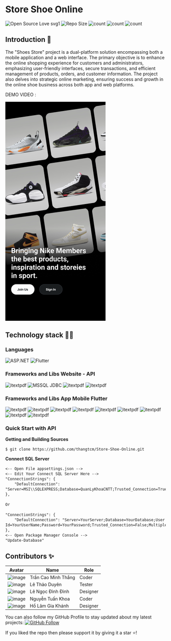 # Store Shoe Online

![Open Source Love svg1](https://badges.frapsoft.com/os/v1/open-source.svg?v=103)
![Repo Size](https://img.shields.io/github/repo-size/thangtcm/Store-Shoe-Online) 
![count](https://img.shields.io/github/languages/count/thangtcm/Store-Shoe-Online) 
![count](https://img.shields.io/github/forks/thangtcm/Store-Shoe-Online) 
![count](https://img.shields.io/github/watchers/thangtcm/Store-Shoe-Online) 

## Introduction 🎉
The "Shoes Store" project is a dual-platform solution encompassing both a mobile application and a web interface. 
The primary objective is to enhance the online shopping experience for customers and administrators, emphasizing user-friendly interfaces, secure transactions, and efficient management of products, orders, and customer information. 
The project also delves into strategic online marketing, ensuring success and growth in the online shoe business across both app and web platforms.
<p>
  DEMO VIDEO : 
</p>

[![IMAGE ALT TEXT](https://github.com/thangtcm/Store-Shoe-Online/blob/main/image/screenshot_1706809583.png)](https://www.dropbox.com/scl/fi/k2oxeu1w2sijakycdrc75/final.mp4?rlkey=rusyi26jyetcxfqqzspz1zoyp&dl=0 "Video Title")

## Technology stack 💎💎

### Languages 
![ASP.NET](https://img.shields.io/badge/Language-ASP.NET-red) 
![Flutter](https://img.shields.io/badge/Language-Dark-black) 

### Frameworks and Libs Website - API
![itextpdf](https://img.shields.io/badge/ASP-MVC_Core_6-blue) 
![MSSQL JDBC](https://img.shields.io/badge/Library-EntityFrameworkCore-blue) 
![itextpdf](https://img.shields.io/badge/Library-Newtonsoft-blue) 
![itextpdf](https://img.shields.io/badge/Library-Identity-blue) 

### Frameworks and Libs App Mobile Flutter
![itextpdf](https://img.shields.io/badge/Library-mvc_pattern-blue) 
![itextpdf](https://img.shields.io/badge/Library-http-blue) 
![itextpdf](https://img.shields.io/badge/Library-google_fonts-blue) 
![itextpdf](https://img.shields.io/badge/Library-cached_network_image-blue) 
![itextpdf](https://img.shields.io/badge/Library-shared_preferences-blue) 
![itextpdf](https://img.shields.io/badge/Library-flutter_easyloading-blue) 
![itextpdf](https://img.shields.io/badge/Library-animate_do-blue) 
![itextpdf](https://img.shields.io/badge/Library-get-blue) 
![itextpdf](https://img.shields.io/badge/Library-dio-blue) 

### Quick Start with API

**Getting and Building Sources**

~~~~
$ git clone https://github.com/thangtcm/Store-Shoe-Online.git
~~~~

**Connect SQL Server**

~~~~
<-- Open File appsettings.json -->
<-- Edit Your Connect SQL Server Here -->
"ConnectionStrings": {
    "DefaultConnection": "Server=MSI\\SQLEXPRESS;Database=QuanLyKhoaCNTT;Trusted_Connection=True;TrustServerCertificate=True;MultipleActiveResultSets=True;"
},

Or

"ConnectionStrings": {
    "DefaultConnection": "Server=YourServer;Database=YourDatabase;User Id=YourUserName;Password=YourPassword;Trusted_Connection=False;MultipleActiveResultSets=True;"
},
<-- Open Package Manager Console -->
"Update-Database"
~~~~


## Contributors ✨

| Avatar                | Name                 | Role      |
|-----------------------|----------------------|-----------|
|![image](https://user-images.githubusercontent.com/23113822/232242056-87a937ef-0aa0-4877-aa01-671cebf14cda.png "Trần Cao Minh Thắng [Coder]")|Trần Cao Minh Thắng |Coder|
|![image](https://user-images.githubusercontent.com/23113822/232239661-77942db6-5d2e-4a3f-b738-61d3a1df2ba7.png "Lê Thảo Duyên [Tester]") |Lê Thảo Duyên|Tester|
|![image](https://user-images.githubusercontent.com/23113822/232239760-a85d70ed-0d89-4cdc-806c-562680862e32.png "Lê Ngọc Đình Đình [Designer]")|Lê Ngọc Đình Đình|Designer|
|![image](https://user-images.githubusercontent.com/23113822/232239798-30d4ea17-094c-48f0-a636-4e2a32a18992.png "Nguyễn Tuấn Khoa  [Coder]")|Nguyễn Tuấn Khoa|Coder|
|![image](https://user-images.githubusercontent.com/23113822/232242030-9bf7f13a-d3b3-4f67-bcbf-a95910cf0d18.png "Hồ Lâm Gia Khánh  [Designer]")|Hồ Lâm Gia Khánh  |Designer|

You can also follow my GitHub Profile to stay updated about my latest projects: [![GitHub Follow](https://img.shields.io/badge/Connect-IronCoder-blue.svg?logo=Github&longCache=true&style=social&label=Follow)](https://github.com/thangtcm)

If you liked the repo then please support it by giving it a star ⭐!

